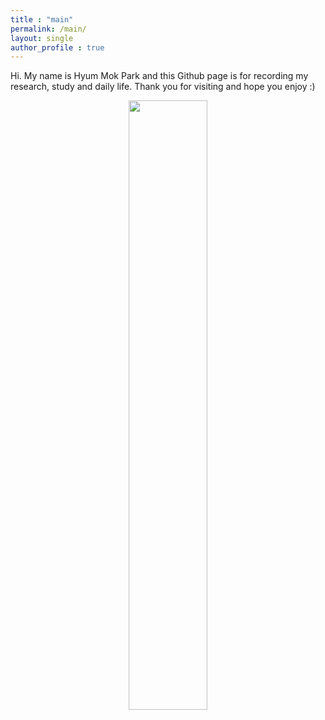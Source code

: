 ```yaml
---
title : "main"
permalink: /main/
layout: single
author_profile : true
---
```

Hi. My name is Hyum Mok Park and this Github page is for recording my research, study and daily life. 
Thank you for visiting and hope you enjoy :)

<center><img src="https://user-images.githubusercontent.com/42180606/129748309-d7541708-00d4-4ffe-a850-546a07e1f8e3.jpg" width="50%" height="50%"></center>
